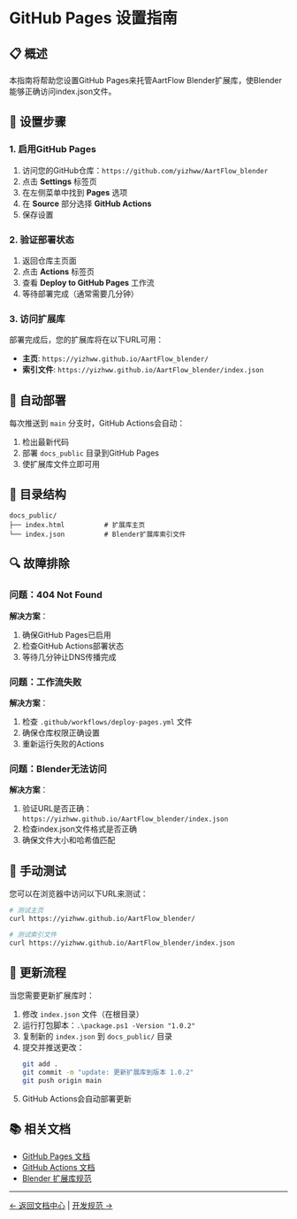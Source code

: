 # GitHub Pages 设置指南

## 📋 概述

本指南将帮助您设置GitHub Pages来托管AartFlow Blender扩展库，使Blender能够正确访问index.json文件。

## 🔧 设置步骤

### 1. 启用GitHub Pages

1. 访问您的GitHub仓库：`https://github.com/yizhww/AartFlow_blender`
2. 点击 **Settings** 标签页
3. 在左侧菜单中找到 **Pages** 选项
4. 在 **Source** 部分选择 **GitHub Actions**
5. 保存设置

### 2. 验证部署状态

1. 返回仓库主页面
2. 点击 **Actions** 标签页
3. 查看 **Deploy to GitHub Pages** 工作流
4. 等待部署完成（通常需要几分钟）

### 3. 访问扩展库

部署完成后，您的扩展库将在以下URL可用：
- **主页**: `https://yizhww.github.io/AartFlow_blender/`
- **索引文件**: `https://yizhww.github.io/AartFlow_blender/index.json`

## 🚀 自动部署

每次推送到 `main` 分支时，GitHub Actions会自动：
1. 检出最新代码
2. 部署 `docs_public` 目录到GitHub Pages
3. 使扩展库文件立即可用

## 📁 目录结构

```
docs_public/
├── index.html          # 扩展库主页
└── index.json          # Blender扩展库索引文件
```

## 🔍 故障排除

### 问题：404 Not Found
**解决方案**：
1. 确保GitHub Pages已启用
2. 检查GitHub Actions部署状态
3. 等待几分钟让DNS传播完成

### 问题：工作流失败
**解决方案**：
1. 检查 `.github/workflows/deploy-pages.yml` 文件
2. 确保仓库权限正确设置
3. 重新运行失败的Actions

### 问题：Blender无法访问
**解决方案**：
1. 验证URL是否正确：`https://yizhww.github.io/AartFlow_blender/index.json`
2. 检查index.json文件格式是否正确
3. 确保文件大小和哈希值匹配

## 📝 手动测试

您可以在浏览器中访问以下URL来测试：

```bash
# 测试主页
curl https://yizhww.github.io/AartFlow_blender/

# 测试索引文件
curl https://yizhww.github.io/AartFlow_blender/index.json
```

## 🔄 更新流程

当您需要更新扩展库时：

1. 修改 `index.json` 文件（在根目录）
2. 运行打包脚本：`.\package.ps1 -Version "1.0.2"`
3. 复制新的 `index.json` 到 `docs_public/` 目录
4. 提交并推送更改：
   ```bash
   git add .
   git commit -m "update: 更新扩展库到版本 1.0.2"
   git push origin main
   ```
5. GitHub Actions会自动部署更新

## 📚 相关文档

- [GitHub Pages 文档](https://docs.github.com/en/pages)
- [GitHub Actions 文档](https://docs.github.com/en/actions)
- [Blender 扩展库规范](https://docs.blender.org/manual/en/latest/advanced/scripting/addon_tutorial.html)

---

[← 返回文档中心](README.md) | [开发规范 →](development-standards.md)
